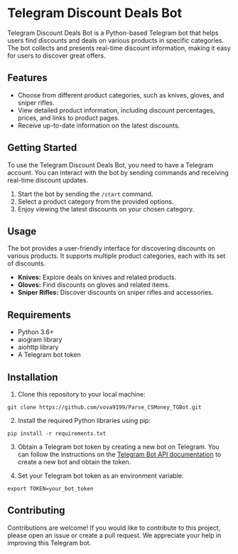 # Telegram Discount Deals Bot

Telegram Discount Deals Bot is a Python-based Telegram bot that helps users find discounts and deals on various products in specific categories. The bot collects and presents real-time discount information, making it easy for users to discover great offers.

## Features

- Choose from different product categories, such as knives, gloves, and sniper rifles.
- View detailed product information, including discount percentages, prices, and links to product pages.
- Receive up-to-date information on the latest discounts.

## Getting Started

To use the Telegram Discount Deals Bot, you need to have a Telegram account. You can interact with the bot by sending commands and receiving real-time discount updates.

1. Start the bot by sending the `/start` command.
2. Select a product category from the provided options.
3. Enjoy viewing the latest discounts on your chosen category.

## Usage

The bot provides a user-friendly interface for discovering discounts on various products. It supports multiple product categories, each with its set of discounts.

- **Knives:** Explore deals on knives and related products.
- **Gloves:** Find discounts on gloves and related items.
- **Sniper Rifles:** Discover discounts on sniper rifles and accessories.

## Requirements

- Python 3.6+
- aiogram library
- aiohttp library
- A Telegram bot token

## Installation

1. Clone this repository to your local machine:

```shell
git clone https://github.com/vova9199/Parse_CSMoney_TGBot.git
```

2. Install the required Python libraries using pip:
```shell
pip install -r requirements.txt
```

3. Obtain a Telegram bot token by creating a new bot on Telegram. You can follow the instructions on the [Telegram Bot API documentation](https://core.telegram.org/bots#botfather) to create a new bot and obtain the token.

4. Set your Telegram bot token as an environment variable:
```shell
export TOKEN=your_bot_token
```

## Contributing
Contributions are welcome! If you would like to contribute to this project, please open an issue or create a pull request. We appreciate your help in improving this Telegram bot.
